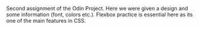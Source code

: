 Second assignment of the Odin Project. Here we were given a design and some information (font, colors etc.). Flexbox practice is essential here as its one of the main features in CSS.
